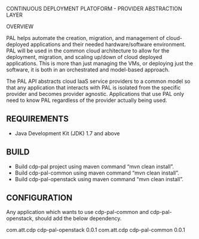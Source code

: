 ﻿CONTINUOUS DEPLOYMENT PLATOFORM - PROVIDER ABSTRACTION LAYER

OVERVIEW

PAL helps automate the creation, migration, and management of cloud-deployed applications and their needed hardware/software environment.
PAL will be used in the common cloud architecture to allow for the deployment, migration, and scaling up/down of cloud deployed applications.
This is more than just managing the VMs, or deploying just the software, it is both in an orchestrated and model-based approach.

The PAL API abstracts cloud IaaS service providers to a common model so that any application that interacts with PAL is isolated from the specific provider and becomes provider agnostic.  Applications that use PAL only need to know PAL regardless of the provider actually being used.


REQUIREMENTS
------------

* Java Development Kit (JDK) 1.7 and above


BUILD
-------------

* Build cdp-pal project using maven command “mvn clean install”.
* Build cdp-pal-common using maven command “mvn clean install”.
* Build cdp-pal-openstack using maven command “mvn clean install”.


CONFIGURATION
-------------
Any application which wants to use cdp-pal-common and cdp-pal-openstack,
should add the below dependency.

<dependency> 
	<groupId>com.att.cdp</groupId> 
	<artifactId>cdp-pal-openstack</artifactId> 
	<version>0.0.1</version> 
</dependency>

<dependency> 
	<groupId>com.att.cdp</groupId> 
	<artifactId>cdp-pal-common</artifactId> 
	<version>0.0.1</version> 
</dependency>


